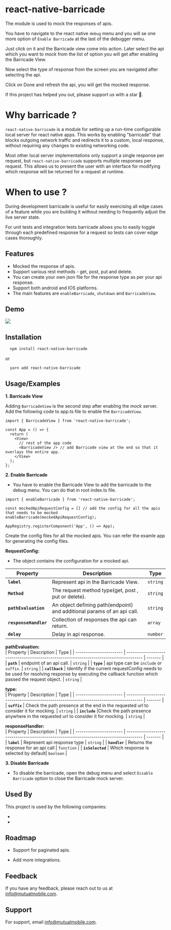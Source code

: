 
# react-native-barricade

The module is used to mock the responses of apis.

You have to navigate to the react native `debug` menu and you will se one more option
of `Enable Barricade` at the last of the debugger menu. 

Just click on it and the Barricade 
view come into action. Later select the api which you want to mock from the list of option
you will get after enabling the Barricade View.

Now select the type of response from the screen you are navigated after selecting the api. 

Click on Done and refresh the api, you will get the mocked response.

If this project has helped you out, please support us with a star 🌟.


# Why barricade ?
`react-native-barricade` is a module for setting up a run-time configurable local server for react native apps. This works by enabling "barricade" that blocks outgoing network traffic and redirects it to a custom, local response, without requiring any changes to existing networking code.

Most other local server implementations only support a single response per request, but `react-native-barricade` supports multiple responses per request. This allows us to present the user with an interface for modifying which response will be returned for a request at runtime.



# When to use ?
During development barricade is useful for easily exercising all edge cases of a feature while you are building it without needing to frequently adjust the live server state.

For unit tests and integration tests barricade allows you to easily toggle through each predefined response for a request so tests can cover edge cases thoroughly.



## Features

- Mocked the response of apis.
- Support various rest methods - get, post, put and delete.
- You can create your own json file for the response type as per your api response.
- Support both android and IOS platforms. 
- The main features are `enableBarricade`, `shutdown` and `BarricadeView`.




## Demo

![](https://github.com/mutualmobile/react-native-barricade/blob/feature/readme/src/constants/media/recording.gif)
## Installation


```bash
  npm install react-native-barricade

```
or

```bash
  yarn add react-native-barricade

```
## Usage/Examples



 
**1. Barricade View**

Adding `BarricadeView` is the second step after enabling the mock server.
 Add the following code to app.ts file to enable the `BarricadeView`.

```tsx
import { BarricadeView } from 'react-native-barricade';

const App = () => {
  return (
    <View>
      // rest of the app code
      <BarricadeView /> // add Barricade view at the end so that it overlays the entire app.
    </View>
  );
};

```

**2. Enable Barricade**

 - You have to enable the Barricade View to add the barricade to the debug menu. You can do that in root index.ts file.


```tsx
import { enableBarricade } from 'react-native-barricade';

const mockedApiRequestConfig = [] // add the config for all the apis that needs to be mocked
enableBarricade(mockedApiRequestConfig);

AppRegistry.registerComponent('App', () => App);

```
Create the config files for all the mocked apis. 
You can refer the examle app for generating the config files.


**RequestConfig:**  
- The object contains the configuration for a mocked api.


| Property                         | Description                                                                            | Type |
| -----------------------        | -------------------------------------------------------------------------------------- | ------- |
| **`label`**                    | Represent api in the Barricade View.                                       | `string`  |
| **`Method`**                   | The request method type(get, post , put or delete).                                    | `string` |
| **`pathEvaluation`**           | An object defining path(endpoint) and additional params of an api call.                             | `string`  |
| **`responseHandler`**          | Collection of responses the api can return.                                              |  `array`   |
| **`delay`**                    | Delay in api response.                                          |  `number`   |


**pathEvaluation:**  
| Property                       | Description                                                                            | Type |
| -----------------------        | -------------------------------------------------------------------------------------- | ------- |
| **`path`**                     | endpoint of an api call.                                                              | `string` |
| **`type`**                     | api type can be `include` or `suffix`.                                     | `string` |
| **`callback`**                 | Identify if the current requestConfig needs to be used for resolving response by executing the callback function which passed the request object.                          | `string` |


**type:**  
| Property                         | Description                                                                            | Type |
| -----------------------        | -------------------------------------------------------------------------------------- | ------- |
| **`suffix`**                     |  Check the path presence at the end in the requested url to consider it for mocking.                                            | `string` |
| **`include`**                     |Check the path presence anywhere in the requested url to consider it for mocking.                                 | `string` |


**responseHandler:**  
| Property                         | Description                                                                            | Type |
| -----------------------        | -------------------------------------------------------------------------------------- | ------- |
| **`label`**                    | Represent api response type | `string` |
| **`handler`**                  | Returns the response for an api call                            | `function` |
| **`isSelected`**               | Which response is selected by default| `boolean` |

**3. Disable Barricade**
- To disable the barricade, open the debug menu and select `Disable Barricade` option to close the Barricade mock server.





## Used By

This project is used by the following companies:

- 
- 


## Roadmap

- Support for paginated apis.

- Add more integrations.


## Feedback

If you have any feedback, please reach out to us at info@mutualmobile.com.


## Support

For support, email info@mutualmobile.com.

